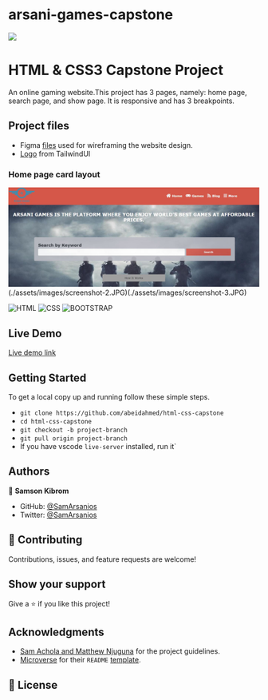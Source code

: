 # arsani-games-capstone

![](https://img.shields.io/badge/Microverse-blueviolet)

# HTML & CSS3 Capstone Project

An online gaming website.This project has 3 pages, namely: home page, search page, and show page. It is responsive and has 3 breakpoints. 


## Project files

- Figma [files](https://www.figma.com/file/sVeLvwLhlhU4rdbDDmKp3s/html-capstone?node-id=0%3A1) used for wireframing the website design.
- [Logo](https://tailwindui.com/img/logos/workflow-mark-indigo-500.svg) from TailwindUI

### Home page card layout

![Home Page Layout](./assets/images/screenshot-1.JPG)(./assets/images/screenshot-2.JPG)(./assets/images/screenshot-3.JPG)


<!--### Search page layout

![Games Page layout](./assets/screenshot/search-layout.jpg)-->


![HTML](https://img.shields.io/badge/html5%20-%23E34F26.svg?&style=for-the-badge&logo=html5&logoColor=white)
![CSS](https://img.shields.io/badge/css3%20-%231572B6.svg?&style=for-the-badge&logo=css3&logoColor=white)
![BOOTSTRAP](https://img.shields.io/badge/bootstrap%20-%23563D7C.svg?&style=for-the-badge&logo=bootstrap&logoColor=white)

## Live Demo

[Live demo link](https://samarsanios.github.io/arsani-games-capstone/)

## Getting Started

To get a local copy up and running follow these simple steps.

- `git clone https://github.com/abeidahmed/html-css-capstone`
- `cd html-css-capstone`
- `git checkout -b project-branch`
- `git pull origin project-branch`
- If you have vscode `live-server` installed, run it`

## Authors

👤 **Samson Kibrom**

- GitHub: [@SamArsanios](https://github.com/SamArsanios)
- Twitter: [@SamArsanios](https://twitter.com/SamArsanios)

## 🤝 Contributing

Contributions, issues, and feature requests are welcome!

## Show your support

Give a ⭐️ if you like this project!

## Acknowledgments

- [Sam Achola and Matthew Njuguna](https://www.behance.net/gallery/25563385/PatashuleKE) for the project guidelines.
- [Microverse](https://www.microverse.org/) for their `README` [template](https://github.com/microverseinc/readme-template).

## 📝 License


